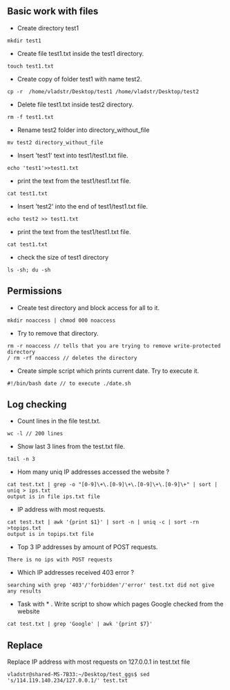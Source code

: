 ## Basic work with files

- Create directory test1
~~~console
mkdir test1
~~~
- Create file test1.txt inside the test1 directory.
~~~console
touch test1.txt
~~~
-   Create copy of folder test1 with name test2.  
~~~console
cp -r  /home/vladstr/Desktop/test1 /home/vladstr/Desktop/test2
~~~
-    Delete file test1.txt inside test2 directory.
~~~console
rm -f test1.txt
~~~
-    Rename test2 folder into directory_without_file
~~~console
mv test2 directory_without_file
~~~
-    Insert 'test1' text into test1/test1.txt file.
~~~console
echo 'test1'>>test1.txt
~~~
-    print the text from the test1/test1.txt file.
~~~console
cat test1.txt
~~~
-    Insert 'test2' into the end of test1/test1.txt file.
~~~console
echo test2 >> test1.txt
~~~
-    print the text from the test1/test1.txt file.
~~~console
cat test1.txt
~~~
- check the size of test1 directory
~~~console
ls -sh; du -sh
~~~
## Permissions

-   Create test directory and block access for all to it.
~~~console
mkdir noaccess | chmod 000 noaccess
~~~
-   Try to remove that directory.
~~~console
rm -r noaccess // tells that you are trying to remove write-protected directory
/ rm -rf noaccess // deletes the directory 
~~~
-    Create simple script which prints current date. Try to execute it.
~~~console
#!/bin/bash date // to execute ./date.sh
~~~

## Log checking

-  Count lines in the file test.txt.
~~~console
wc -l // 200 lines
~~~

- Show last 3 lines from the test.txt file. 
~~~console
tail -n 3
~~~

-  Hom many uniq IP addresses accessed the website ? 
~~~console
cat test.txt | grep -o "[0-9]\+\.[0-9]\+\.[0-9]\+\.[0-9]\+" | sort | uniq > ips.txt  
output is in file ips.txt file
~~~


-  IP address with most requests.
~~~console
cat test.txt | awk '{print $1}' | sort -n | uniq -c | sort -rn >topips.txt
output is in topips.txt file
~~~

-  Top 3 IP addresses by amount of POST requests.
~~~console
There is no ips with POST requests
~~~

-  Which IP addresses received 403 error ? 
~~~console
searching with grep '403'/'forbidden'/'error' test.txt did not give any results
~~~

- Task with * . Write script to show which pages Google checked from the website 
~~~console
cat test.txt | grep 'Google' | awk '{print $7}'
~~~

## Replace

Replace IP address with most requests on 127.0.0.1 in test.txt file 
~~~console
vladstr@shared-MS-7B33:~/Desktop/test_ggs$ sed 's/114.119.140.234/127.0.0.1/' test.txt
~~~
